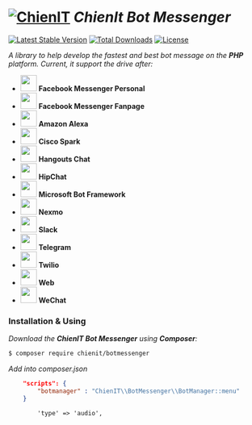 # [![ChienIT](https://s.gravatar.com/avatar/36d29d01ee8909a7d386291516a94edb?s=32)](https://github.com/chiendevit) *ChienIt Bot Messenger*
[![Latest Stable Version](https://poser.pugx.org/chiendevit/botmessenger/v/stable)](https://packagist.org/packages/chiendevit/botmessenger)
[![Total Downloads](https://poser.pugx.org/chiendevit/botmessenger/downloads)](https://packagist.org/packages/chiendevit/botmessenger)
[![License](https://poser.pugx.org/chiendevit/botmessenger/license)](https://packagist.org/packages/chiendevit/botmessenger)

*A library to help develop the fastest and best bot message on the **PHP** platform. Current, it support the drive after:*

  - <a href="https://facebook.com"><img src="https://static.xx.fbcdn.net/rsrc.php/yo/r/iRmz9lCMBD2.ico" width="32px"/></a> **Facebook Messenger Personal**
  - <a href="https://messenger.com"><img src="https://static.xx.fbcdn.net/rsrc.php/y7/r/O6n_HQxozp9.ico" width="32px"/></a> **Facebook Messenger Fanpage**
  - <a href="https://en.wikipedia.org/wiki/Amazon_Alexa"><img src="https://upload.wikimedia.org/wikipedia/commons/c/cc/Amazon_Alexa_App_Logo.png" width="32px"/></a> **Amazon Alexa**
  - <a href="https://ciscospark.com"><img src="https://pbs.twimg.com/profile_images/988828581542309888/FILUmyzB_400x400.jpg" width="32px"/></a> **Cisco Spark**
  - <a href="https://hangouts.google.com"><img src="https://ssl.gstatic.com/chat/startpage/favicon_f1bac5c7ba3154b58080de921eb6d5ea.ico" width="32px"/></a> **Hangouts Chat**
  - <a href="https://www.hipchat.com/"><img src="https://pagerduty.digitalstacks.net/wp/wp-content/uploads/2018/01/hipchat-icon-e1517278540356.png" width="32px"/></a> **HipChat**
  - <a href="https://dev.botframework.com"><img src="https://dev.botframework.com/Client/Content/favicon.ico" width="32px"/></a> **Microsoft Bot Framework**
  - <a href="https://www.nexmo.com"><img src="https://www.nexmo.com/favicon.ico" width="32px"/></a> **Nexmo**
  - <a href="https://slack.com"><img src="https://a.slack-edge.com/436da/marketing/img/meta/favicon-32.png" width="32px"/></a> **Slack**
  - <a href="https://telegram.org/"><img src="https://telegram.org/favicon.ico" width="32px"/></a> **Telegram**
  - <a href="https://www.twilio.com"><img src="https://www.twilio.com/marketing/bundles/marketing/img/favicons/favicon.ico" width="32px"/></a> **Twilio**
  - <a href="https://en.wikipedia.org/wiki/Web"><img src="http://giantstepsmn.com/wp-content/uploads/2016/10/website-icon.png" width="32px"/></a> **Web**
  - <a href="https://www.wechat.com"><img src="https://res.wx.qq.com/a/wx_fed/wechat_portal/res/static/img/3wOU-7F.ico" width="32px"/></a> **WeChat**

### Installation & Using

*Download the **ChienIT Bot Messenger** using **Composer**:*
```sh
$ composer require chienit/botmessenger
```
*Add into composer.json*
```json
    "scripts": {
        "botmanager" : "ChienIT\\BotMessenger\\BotManager::menu"
    }
```
            'type' => 'audio',

